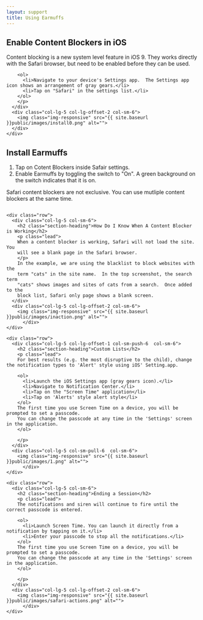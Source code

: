 ```yaml
---
layout: support
title: Using Earmuffs
---
```



<div class="content-section-a">
  <div class="container">
    <div class="row">
      <div class="col-lg-5 col-sm-6">
        <h2 class="section-heading">Enable Content Blockers in iOS</h2>
        <p class="lead">
        Content blocking is a new system level feature in iOS 9.  They works directly
        with the Safari browser, but need to be enabled before they can be used.
        
        <ol>
          <li>Navigate to your device's Settings app.  The Settings app icon shows an arrangement of gray gears.</li>
          <li>Tap on "Safari" in the settings list.</li>
        </ol>
        </p>
      </div>
      <div class="col-lg-5 col-lg-offset-2 col-sm-6">
        <img class="img-responsive" src="{{ site.baseurl }}public/images/install0.png" alt="">
      </div>
    </div>
    
  </div>
  <!-- /.container -->
  
</div>
<!-- /.content-section-a -->

<div class="content-section-b">
  <div class="container">
    <div class="row">
      <div class="col-lg-5 col-lg-offset-1 col-sm-push-6  col-sm-6">
        <h2 class="section-heading">Install Earmuffs</h2>
        <p class="lead">
          <ol>
          <li>Tap on Cotent Blockers inside Safair settings.</li>
          <li>Enable Earmuffs by toggling the switch to "On".  A green background
            on the switch indicates that it is on.</li>
        </ol>
          Safari content blockers are not exclusive.  You can use mutliple
          content blockers at the same time.
       </p>
      </div>
      <div class="col-lg-5 col-sm-pull-6  col-sm-6">
        <img class="img-responsive" src="{{ site.baseurl }}public/images/install1.png" alt="">
          </div>
    </div>
  </div>
  <!-- /.container -->
  
</div>
<!-- /.content-section-b -->

<div class="content-section-a">
  
  <div class="container">
    
    <div class="row">
      <div class="col-lg-5 col-sm-6">
        <h2 class="section-heading">How Do I Know When A Content Blocker is Working</h2>
        <p class="lead">
        When a content blocker is working, Safari will not load the site.  You
        will see a blank page in the Safari browser.
        </p>
        In the example, we are using the blacklist to block websites with the
        term "cats" in the site name.  In the top screenshot, the search term
        "cats" shows images and sites of cats from a search.  Once added to the
        block list, Safari only page shows a blank screen.
      </div>
      <div class="col-lg-5 col-lg-offset-2 col-sm-6">
        <img class="img-responsive" src="{{ site.baseurl }}public/images/inaction.png" alt="">
          </div>
    </div>
    
  </div>
  <!-- /.container -->
  
</div>
<!-- /.content-section-a -->



<!-- /////////////////////////////////////////////////////////////// -->
<!-- /////////////////////////////////////////////////////////////// -->
<div class="content-section-b">
  
  <div class="container">
    
    <div class="row">
      <div class="col-lg-5 col-lg-offset-1 col-sm-push-6  col-sm-6">
        <h2 class="section-heading">Custom Lists</h2>
        <p class="lead">
        For best results (e.g. the most disruptive to the child), change the notification types to 'Alert' style using iOS' Setting.app.
        
        <ol>
          <li>Launch the iOS Settings app (gray gears icon).</li>
          <li>Navigate to Notification Center.</li>
          <li>Tap on the "Screen Time" application</li>
          <li>Tap on 'Alerts' style alert style</li>
        </ol>
        The first time you use Screen Time on a device, you will be prompted to set a passcode.
        You can change the passcode at any time in the 'Settings' screen in the application.
        </ol>
        
        </p>
      </div>
      <div class="col-lg-5 col-sm-pull-6  col-sm-6">
        <img class="img-responsive" src="{{ site.baseurl }}public/images/1.png" alt="">
          </div>
    </div>
    
  </div>
  <!-- /.container -->
  
</div>
<!-- /.content-section-b -->



<!-- /////////////////////////////////////////////////////////////// -->
<!-- /////////////////////////////////////////////////////////////// -->
<div class="content-section-a">
  
  <div class="container">
    
    <div class="row">
      <div class="col-lg-5 col-sm-6">
        <h2 class="section-heading">Ending a Session</h2>
        <p class="lead">
        The notifications and siren will continue to fire until the correct passcode is entered.
        
        <ol>
          <li>Launch Screen Time. You can launch it directly from a notification by tapping on it.</li>
          <li>Enter your passcode to stop all the notifications.</li>
        </ol>
        The first time you use Screen Time on a device, you will be prompted to set a passcode.
        You can change the passcode at any time in the 'Settings' screen in the application.
        </ol>
        
        </p>
      </div>
      <div class="col-lg-5 col-lg-offset-2 col-sm-6">
        <img class="img-responsive" src="{{ site.baseurl }}public/images/safari-actions.png" alt="">
          </div>
    </div>
    
  </div>
  <!-- /.container -->
  
</div>
<!-- /.content-section-b -->

